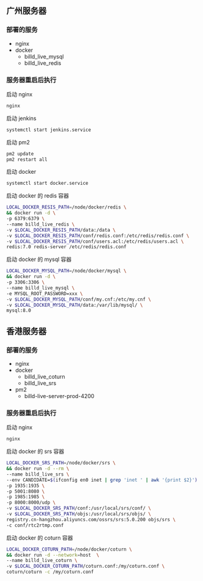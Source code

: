 ## 广州服务器

### 部署的服务

- nginx
- docker
  - billd_live_mysql
  - billd_live_redis

### 服务器重启后执行

启动 nginx

```bash
nginx
```

启动 jenkins

```bash
systemctl start jenkins.service
```

启动 pm2

```bash
pm2 update
pm2 restart all
```

启动 docker

```bash
systemctl start docker.service
```

启动 docker 的 redis 容器

```bash
LOCAL_DOCKER_RESIS_PATH=/node/docker/redis \
&& docker run -d \
-p 6379:6379 \
--name billd_live_redis \
-v $LOCAL_DOCKER_RESIS_PATH/data:/data \
-v $LOCAL_DOCKER_RESIS_PATH/conf/redis.conf:/etc/redis/redis.conf \
-v $LOCAL_DOCKER_RESIS_PATH/conf/users.acl:/etc/redis/users.acl \
redis:7.0 redis-server /etc/redis/redis.conf
```

启动 docker 的 mysql 容器

```bash
LOCAL_DOCKER_MYSQL_PATH=/node/docker/mysql \
&& docker run -d \
-p 3306:3306 \
--name billd_live_mysql \
-e MYSQL_ROOT_PASSWORD=xxx \
-v $LOCAL_DOCKER_MYSQL_PATH/conf/my.cnf:/etc/my.cnf \
-v $LOCAL_DOCKER_MYSQL_PATH/data:/var/lib/mysql/ \
mysql:8.0
```

## 香港服务器

### 部署的服务

- nginx
- docker
  - billd_live_coturn
  - billd_live_srs
- pm2
  - billd-live-server-prod-4200

### 服务器重启后执行

启动 nginx

```bash
nginx
```

启动 docker 的 srs 容器

```bash
LOCAL_DOCKER_SRS_PATH=/node/docker/srs \
&& docker run -d --rm \
--name billd_live_srs \
--env CANDIDATE=$(ifconfig en0 inet | grep 'inet ' | awk '{print $2}') \
-p 1935:1935 \
-p 5001:8080 \
-p 1985:1985 \
-p 8000:8000/udp \
-v $LOCAL_DOCKER_SRS_PATH/conf:/usr/local/srs/conf/ \
-v $LOCAL_DOCKER_SRS_PATH/objs:/usr/local/srs/objs/ \
registry.cn-hangzhou.aliyuncs.com/ossrs/srs:5.0.200 objs/srs \
-c conf/rtc2rtmp.conf
```

启动 docker 的 coturn 容器

```bash
LOCAL_DOCKER_COTURN_PATH=/node/docker/coturn \
&& docker run -d --network=host  \
--name billd_live_coturn \
-v $LOCAL_DOCKER_COTURN_PATH/coturn.conf:/my/coturn.conf \
coturn/coturn -c /my/coturn.conf
```
